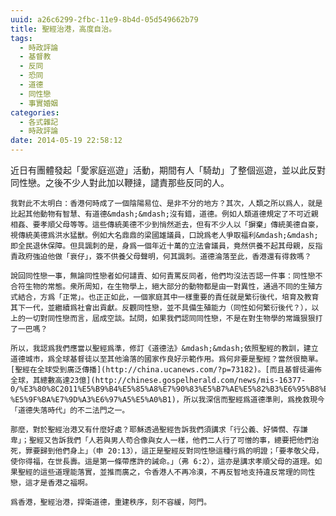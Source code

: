 ```yaml
---
uuid: a26c6299-2fbc-11e9-8b4d-05d549662b79
title: 聖經治港，高度自治。
tags:
  - 時政評論
  - 基督教
  - 反同
  - 恐同
  - 道德
  - 同性戀
  - 事實婚姻
categories:
  - 各式雜記
  - 時政評論
date: 2014-05-19 22:58:12
---
```


近日有團體發起「愛家庭巡遊」活動，期間有人「騎劫」了整個巡遊，並以此反對同性戀。之後不少人對此加以鞭撻，譴責那些反同的人。

	我對此不太明白：香港何時成了一個陰陽易位、是非不分的地方？其次，人類之所以爲人，就是比起其他動物有智慧、有道德&mdash;&mdash;沒有錯，道德。例如人類道德規定了不可近親相姦、要孝順父母等等。這些傳統美德不少到悄然逝去，但有不少人以「摒棄」傳統美德自豪，視傳統美德爲洪水猛獸。例如大名鼎鼎的梁國雄議員，口說爲老人爭取福利&mdash;&mdash;即全民退休保障。但具諷刺的是，身爲一個年近十萬的立法會議員，竟然供養不起其母親，反指責政府強迫他做「衰仔」，簽不供養父母聲明，何其諷刺。道德淪落至此，香港還有得救嗎？

	說回同性戀一事，無論同性戀者如何譴責、如何責罵反同者，他們均沒法否認一件事：同性戀不合符生物的常態。衆所周知，在生物學上，絕大部分的動物都是由一對異性，通過不同的生殖方式結合，方爲「正常」。也正正如此，一個家庭其中一樣重要的責任就是繁衍後代，培育及教育其下一代，並繼續爲社會出貢獻。反觀同性戀，並不具備生殖能力（同性如何繁衍後代？），以上的一切對同性戀而言，屆成空談。試問，如果我們認同同性戀，不是在對生物學的常識狠狠打了一巴嗎？

	所以，我認爲我們應當以聖經爲準，修訂《道德法》&mdash;&mdash;依照聖經的教訓，建立道德城市，爲全球基督徒以至其他淪落的國家作良好示範作用。爲何非要是聖經？當然很簡單。[聖經在全球受到廣泛傳播](http://china.ucanews.com/?p=73182)。[而且基督徒遍佈全球，其總數高達23億](http://chinese.gospelherald.com/news/mis-16377-0/%E3%80%8C2011%E5%B9%B4%E5%85%A8%E7%90%83%E5%B7%AE%E5%82%B3%E6%95%B8%E6%93%9A%E3%80%8D%E5%87%BA%E7%88%90%E5%BB%A3%E7%BE%A9%E5%9F%BA%E7%9D%A3%E5%BE%92%E4%BA%BA%E5%8F%A3%E9%81%9423%E5%84%84-%E5%9F%BA%E7%9D%A3%E6%97%A5%E5%A0%B1)，所以我深信而聖經爲道德準則，爲挽救現今「道德失落時代」的不二法門之一。

	那麼，對於聖經治港又有什麼好處？耶穌透過聖經告訴我們須講求「行公義、好憐憫、存謙卑」；聖經又告訴我們「人若與男人苟合像與女人一樣，他們二人行了可憎的事，總要把他們治死，罪要歸到他們身上」（申 20:13），這正是聖經反對同性戀這種行爲的明證；「要孝敬父母，使你得福，在世長壽。這是第一條帶應許的誡命。」（弗 6:2），這亦是講求孝順父母的道理。如果聖經的這些道理能落實，並推而廣之，令香港人不再冷漠，不再反智地支持違反常理的同性戀，這才是香港之福啊。

	爲香港，聖經治港，捍衛道德，重建秩序，刻不容緩，阿門。
